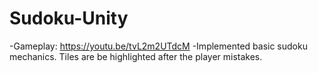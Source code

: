 # Sudoku-Unity
-Gameplay: https://youtu.be/tvL2m2UTdcM
-Implemented basic sudoku mechanics. Tiles are be highlighted after the player mistakes.
